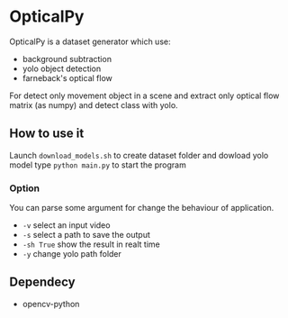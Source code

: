 # OpticalPy
OpticalPy is a dataset generator which use:
* background subtraction
* yolo object detection
* farneback's optical flow

For detect only movement object in a scene and extract only optical flow matrix (as numpy) and detect class with yolo.

## How to use it
Launch ```download_models.sh``` to create dataset folder and dowload yolo model
type ```python main.py``` to start the program

### Option
You can parse some argument for change the behaviour of application.
* ```-v``` select an input video
* ```-s``` select a path to save the output
* ```-sh True``` show the result in realt time
* ```-y``` change yolo path folder
## Dependecy
* opencv-python

